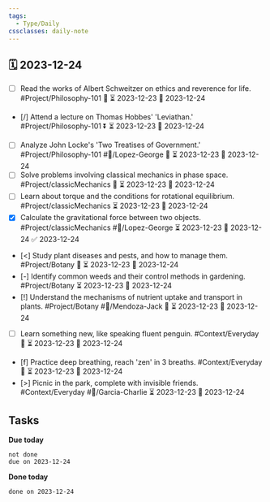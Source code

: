 ```yaml
---
tags:
  - Type/Daily
cssclasses: daily-note
---
```


## 🗓️ 2023-12-24

- [ ] Read the works of Albert Schweitzer on ethics and reverence for life. #Project/Philosophy-101 🔺 ⏳ 2023-12-23 📅 2023-12-24
- [/] Attend a lecture on Thomas Hobbes' 'Leviathan.' #Project/Philosophy-101 ⏬ ⏳ 2023-12-23 📅 2023-12-24
- [ ] Analyze John Locke's 'Two Treatises of Government.' #Project/Philosophy-101 #👤/Lopez-George 🔼 ⏳ 2023-12-23 📅 2023-12-24
- [ ] Solve problems involving classical mechanics in phase space. #Project/classicMechanics 🔼 ⏳ 2023-12-23 📅 2023-12-24
- [ ] Learn about torque and the conditions for rotational equilibrium. #Project/classicMechanics ⏳ 2023-12-23 📅 2023-12-24
- [x] Calculate the gravitational force between two objects. #Project/classicMechanics #👤/Lopez-George ⏳ 2023-12-23 📅 2023-12-24 ✅ 2023-12-24
- [<] Study plant diseases and pests, and how to manage them. #Project/Botany 🔺 ⏳ 2023-12-23 📅 2023-12-24
- [-] Identify common weeds and their control methods in gardening. #Project/Botany ⏳ 2023-12-23 📅 2023-12-24
- [!] Understand the mechanisms of nutrient uptake and transport in plants. #Project/Botany #👤/Mendoza-Jack 🔼 ⏳ 2023-12-23 📅 2023-12-24
- [ ] Learn something new, like speaking fluent penguin. #Context/Everyday 🔺 ⏳ 2023-12-23 📅 2023-12-24
- [f] Practice deep breathing, reach 'zen' in 3 breaths. #Context/Everyday 🔺 ⏳ 2023-12-23 📅 2023-12-24
- [>] Picnic in the park, complete with invisible friends. #Context/Everyday #👤/Garcia-Charlie ⏳ 2023-12-23 📅 2023-12-24

## Tasks

**Due today**

```tasks
not done
due on 2023-12-24
```

**Done today**

```tasks
done on 2023-12-24
```
            